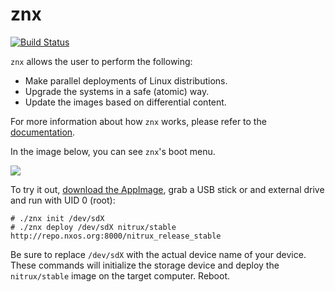 # znx

[![Build Status](https://travis-ci.org/Nitrux/znx.svg?branch=master)](https://travis-ci.org/Nitrux/znx)

`znx` allows the user to perform the following:

- Make parallel deployments of Linux distributions.
- Upgrade the systems in a safe (atomic) way.
- Update the images based on differential content.

For more information about how `znx` works, please refer to the [documentation](https://github.com/Nitrux/znx/wiki).

In the image below, you can see `znx`'s boot menu.

![](https://i.imgur.com/YcBBARM.png)


To try it out, [download the AppImage](https://github.com/Nitrux/znx/releases), grab a USB stick or and external drive and run with UID 0 (root):

```
# ./znx init /dev/sdX
# ./znx deploy /dev/sdX nitrux/stable http://repo.nxos.org:8000/nitrux_release_stable
```

Be sure to replace `/dev/sdX` with the actual device name of your device. These commands will initialize the storage device and deploy the `nitrux/stable` image on the target computer. Reboot.
